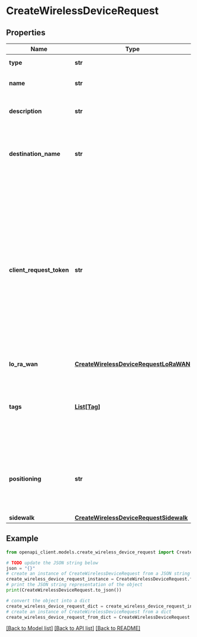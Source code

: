 # CreateWirelessDeviceRequest


## Properties

Name | Type | Description | Notes
------------ | ------------- | ------------- | -------------
**type** | **str** | The wireless device type. | 
**name** | **str** | The name of the new resource. | [optional] 
**description** | **str** | The description of the new resource. | [optional] 
**destination_name** | **str** | The name of the destination to assign to the new wireless device. | 
**client_request_token** | **str** | Each resource must have a unique client request token. If you try to create a new resource with the same token as a resource that already exists, an exception occurs. If you omit this value, AWS SDKs will automatically generate a unique client request. | [optional] 
**lo_ra_wan** | [**CreateWirelessDeviceRequestLoRaWAN**](CreateWirelessDeviceRequestLoRaWAN.md) |  | [optional] 
**tags** | [**List[Tag]**](Tag.md) | The tag to attach to the specified resource. Tags are metadata that you can use to manage a resource. | [optional] 
**positioning** | **str** | FPort values for the GNSS, stream, and ClockSync functions of the positioning information. | [optional] 
**sidewalk** | [**CreateWirelessDeviceRequestSidewalk**](CreateWirelessDeviceRequestSidewalk.md) |  | [optional] 

## Example

```python
from openapi_client.models.create_wireless_device_request import CreateWirelessDeviceRequest

# TODO update the JSON string below
json = "{}"
# create an instance of CreateWirelessDeviceRequest from a JSON string
create_wireless_device_request_instance = CreateWirelessDeviceRequest.from_json(json)
# print the JSON string representation of the object
print(CreateWirelessDeviceRequest.to_json())

# convert the object into a dict
create_wireless_device_request_dict = create_wireless_device_request_instance.to_dict()
# create an instance of CreateWirelessDeviceRequest from a dict
create_wireless_device_request_from_dict = CreateWirelessDeviceRequest.from_dict(create_wireless_device_request_dict)
```
[[Back to Model list]](../README.md#documentation-for-models) [[Back to API list]](../README.md#documentation-for-api-endpoints) [[Back to README]](../README.md)


